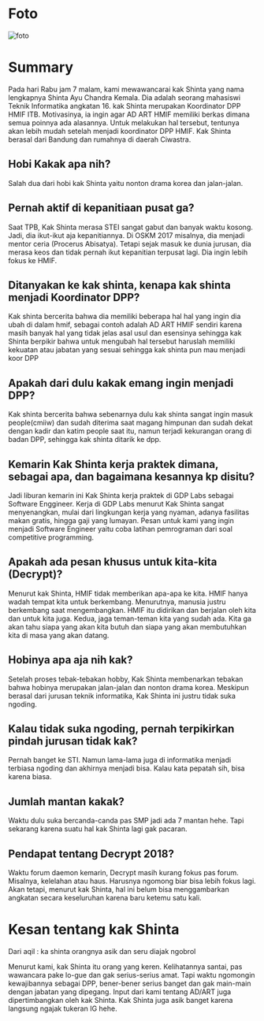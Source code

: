 # Foto
![foto](./16518124-16518142-16518331-16518334-16518380.jpg)
# Summary
Pada hari Rabu jam 7 malam, kami mewawancarai kak Shinta yang nama lengkapnya Shinta Ayu Chandra Kemala. Dia adalah seorang mahasiswi Teknik Informatika angkatan 16. kak Shinta merupakan Koordinator DPP HMIF ITB. Motivasinya, ia ingin agar AD ART HMIF memiliki berkas dimana semua poinnya ada alasannya. Untuk melakukan hal tersebut, tentunya akan lebih mudah setelah menjadi koordinator DPP HMIF. Kak Shinta berasal dari Bandung dan rumahnya di daerah Ciwastra. 

## Hobi Kakak apa nih?
Salah dua dari hobi kak Shinta yaitu nonton drama korea dan jalan-jalan.

## Pernah aktif di kepanitiaan pusat ga?
Saat TPB, Kak Shinta merasa STEI sangat gabut dan banyak waktu kosong. Jadi, dia ikut-ikut aja kepanitiannya. Di OSKM 2017 misalnya, dia menjadi mentor ceria (Procerus Abisatya). Tetapi sejak masuk ke dunia jurusan, dia merasa keos dan tidak pernah ikut kepanitian terpusat lagi. Dia ingin lebih fokus ke HMIF.

## Ditanyakan ke kak shinta, kenapa kak shinta menjadi Koordinator DPP?
Kak shinta bercerita bahwa dia memiliki beberapa hal hal yang ingin dia ubah di dalam hmif, sebagai contoh adalah AD ART HMIF sendiri karena masih banyak hal yang tidak jelas asal usul dan esensinya sehingga kak Shinta berpikir bahwa untuk mengubah hal tersebut haruslah memiliki kekuatan atau jabatan yang sesuai sehingga kak shinta pun mau menjadi koor DPP

## Apakah dari dulu kakak emang ingin menjadi DPP?
Kak shinta bercerita bahwa sebenarnya dulu kak shinta sangat ingin masuk people(cmiiw) dan sudah diterima saat magang himpunan dan sudah dekat dengan kadir dan katim people saat itu, namun terjadi kekurangan orang di badan DPP, sehingga kak shinta ditarik ke dpp.

## Kemarin Kak Shinta kerja praktek dimana, sebagai apa, dan bagaimana kesannya kp disitu?
Jadi liburan kemarin ini Kak Shinta kerja praktek di GDP Labs sebagai Software Enggineer. Kerja di GDP Labs menurut Kak Shinta sangat menyenangkan, mulai dari lingkungan kerja yang nyaman, adanya fasilitas makan gratis, hingga gaji yang lumayan. Pesan untuk kami yang ingin menjadi Software Engineer yaitu coba latihan pemrograman dari soal competitive programming.


## Apakah ada pesan khusus untuk kita-kita (Decrypt)?
Menurut kak Shinta, HMIF tidak memberikan apa-apa ke kita. HMIF hanya wadah tempat kita untuk berkembang. Menurutnya, manusia justru berkembang saat mengembangkan. HMIF itu didirikan dan berjalan oleh kita dan untuk kita juga. Kedua, jaga teman-teman kita yang sudah ada. Kita ga akan tahu siapa yang akan kita butuh dan siapa yang akan membutuhkan kita di masa yang akan datang.

## Hobinya apa aja nih kak?
Setelah proses tebak-tebakan hobby, Kak Shinta membenarkan tebakan bahwa hobinya merupakan jalan-jalan dan nonton drama korea. Meskipun berasal dari jurusan teknik informatika, Kak Shinta ini justru tidak suka ngoding.

## Kalau tidak suka ngoding, pernah terpikirkan pindah jurusan tidak kak?
Pernah banget ke STI. Namun lama-lama juga di informatika menjadi terbiasa ngoding dan akhirnya menjadi bisa. Kalau kata pepatah sih, bisa karena biasa.

## Jumlah mantan kakak? 
Waktu dulu suka bercanda-canda pas SMP jadi ada 7 mantan hehe. Tapi sekarang karena suatu hal kak Shinta lagi gak pacaran.

## Pendapat tentang Decrypt 2018?
Waktu forum daemon kemarin, Decrypt masih kurang fokus pas forum. Misalnya, kelelahan atau haus. Harusnya ngomong biar bisa lebih fokus lagi. Akan tetapi, menurut kak Shinta, hal ini belum bisa menggambarkan angkatan secara keseluruhan karena baru ketemu satu kali.

# Kesan tentang kak Shinta
Dari aqil : ka shinta orangnya asik dan seru diajak ngobrol

Menurut kami, kak Shinta itu orang yang keren. Kelihatannya santai, pas wawancara pake lo-gue dan gak serius-serius amat. Tapi waktu ngomongin kewajibannya sebagai DPP, bener-bener serius banget dan gak main-main dengan jabatan yang dipegang. Input dari kami tentang AD/ART juga dipertimbangkan oleh kak Shinta. Kak Shinta juga asik banget karena langsung ngajak tukeran IG hehe. 
